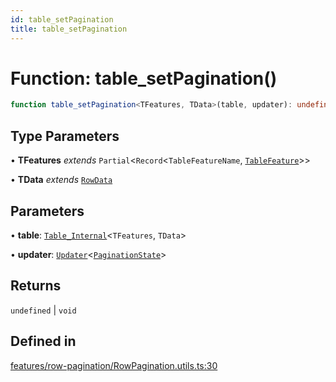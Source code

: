 ```yaml
---
id: table_setPagination
title: table_setPagination
---
```


# Function: table\_setPagination()

```ts
function table_setPagination<TFeatures, TData>(table, updater): undefined | void
```

## Type Parameters

• **TFeatures** *extends* `Partial`\<`Record`\<`TableFeatureName`, [`TableFeature`](../interfaces/tablefeature.md)\>\>

• **TData** *extends* [`RowData`](../type-aliases/rowdata.md)

## Parameters

• **table**: [`Table_Internal`](../type-aliases/table_internal.md)\<`TFeatures`, `TData`\>

• **updater**: [`Updater`](../type-aliases/updater.md)\<[`PaginationState`](../interfaces/paginationstate.md)\>

## Returns

`undefined` \| `void`

## Defined in

[features/row-pagination/RowPagination.utils.ts:30](https://github.com/TanStack/table/blob/main/packages/table-core/src/features/row-pagination/RowPagination.utils.ts#L30)
